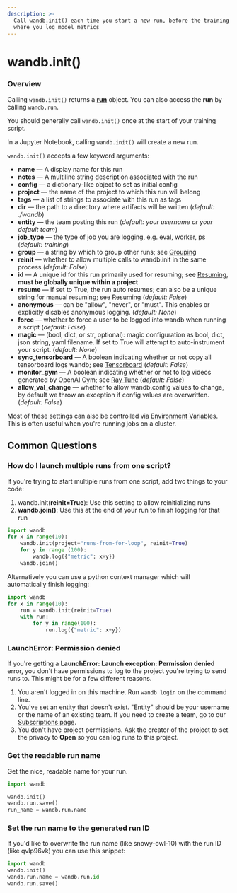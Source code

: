```yaml
---
description: >-
  Call wandb.init() each time you start a new run, before the training loop
  where you log model metrics
---
```


# wandb.init\(\)

### Overview

Calling `wandb.init()` returns a [**run**](reference/wandb_api.md#run) object. You can also access the **run** by calling `wandb.run`.

You should generally call `wandb.init()` once at the start of your training script.

In a Jupyter Notebook, calling `wandb.init()` will create a new run.

`wandb.init()` accepts a few keyword arguments:

* **name** — A display name for this run
* **notes** — A multiline string description associated with the run
* **config** — a dictionary-like object to set as initial config
* **project** — the name of the project to which this run will belong
* **tags** — a list of strings to associate with this run as tags
* **dir** — the path to a directory where artifacts will be written \(_default: ./wandb_\)
* **entity** — the team posting this run \(_default: your username or your default team_\)
* **job\_type** — the type of job you are logging, e.g. eval, worker, ps \(_default: training_\)
* **group** — a string by which to group other runs; see [Grouping](advanced/grouping.md)
* **reinit** — whether to allow multiple calls to wandb.init in the same process \(_default: False_\)
* **id** — A unique id for this run primarily used for resuming; see [Resuming](advanced/resuming.md), **must be globally unique within a project**
* **resume** — if set to True, the run auto resumes; can also be a unique string for manual resuming; see [Resuming](advanced/resuming.md) \(_default: False_\)
* **anonymous** — can be "allow", "never", or "must". This enables or explicitly disables anonymous logging. \(_default: None_\)
* **force** — whether to force a user to be logged into wandb when running a script \(_default: False_\)
* **magic** — \(bool, dict, or str, optional\): magic configuration as bool, dict, json string, yaml filename. If set to True will attempt to auto-instrument your script. \(_default: None_\)
* **sync\_tensorboard** — A boolean indicating whether or not copy all tensorboard logs wandb; see [Tensorboard](integrations/tensorboard.md) \(_default: False_\)
* **monitor\_gym** — A boolean indicating whether or not to log videos generated by OpenAI Gym; see [Ray Tune](integrations/ray-tune.md) \(_default: False_\)
* **allow\_val\_change** — whether to allow wandb.config values to change, by default we throw an exception if config values are overwritten. \(_default: False_\)

Most of these settings can also be controlled via [Environment Variables](advanced/environment-variables.md). This is often useful when you're running jobs on a cluster.  


## Common Questions

### How do I launch multiple runs from one script?

If you're trying to start multiple runs from one script, add two things to your code:

1. wandb.init\(**reinit=True**\): Use this setting to allow reinitializing runs
2. **wandb.join\(\)**: Use this at the end of your run to finish logging for that run

```python
import wandb
for x in range(10):
	wandb.init(project="runs-from-for-loop", reinit=True)
	for y in range (100):
		wandb.log({"metric": x+y})
	wandb.join()
```

Alternatively you can use a python context manager which will automatically finish logging:

```python
import wandb
for x in range(10):
    run = wandb.init(reinit=True)
    with run:
        for y in range(100):
            run.log({"metric": x+y})
```

### LaunchError: Permission denied

If you're getting a **LaunchError: Launch exception: Permission denied** error, you don't have permissions to log to the project you're trying to send runs to. This might be for a few different reasons.

1. You aren't logged in on this machine. Run `wandb login` on the command line.
2. You've set an entity that doesn't exist. "Entity" should be your username or the name of an existing team. If you need to create a team, go to our [Subscriptions page](https://app.wandb.ai/billing).
3. You don't have project permissions. Ask the creator of the project to set the privacy to **Open** so you can log runs to this project.

### Get the readable run name

Get the nice, readable name for your run.

```python
import wandb

wandb.init()
wandb.run.save()
run_name = wandb.run.name
```

### Set the run name to the generated run ID

If you'd like to overwrite the run name \(like snowy-owl-10\) with the run ID \(like qvlp96vk\) you can use this snippet:

```python
import wandb
wandb.init()
wandb.run.name = wandb.run.id
wandb.run.save()
```

